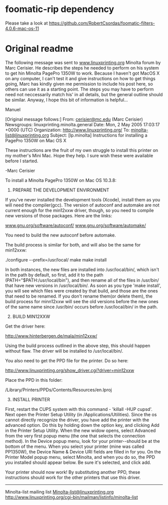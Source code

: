 # foomatic-rip dependency

Please take a look at https://github.com/RobertCsordas/foomatic-filters-4.0.6-mac-os-11

# Original readme

The following message was sent to www.linuxprinting.org Minolta forum
by Marc Cerisier. He describes the steps he needed to perform on his
system to get hin Minolta PagePro 1350W to work. Because I haven't got
MacOS X on any computer, I can't test it and give instructions on how
to get things going, Marc has kindly given me permission to include his
post here, so others can use it as a starting point. The steps you may
have to perform need not neccessarily match his' in all details, but the
general outline should be similar.
Anyway, I hope this bit of information is helpful...

Manuel

[Original message follows:]
From: cerisier@mc.edu (Marc Cerisier)
Newsgroups: linuxprinting.minolta.general
Date: Mon, 2 May 2005 17:03:17 +0000 (UTC)
Organization: http://www.linuxprinting.org/
To: minolta-list@linuxprinting.org
Subject: [lp.minolta] Instructions for installing a PagePro 1350W on Mac OS X

These instructions are the fruit of my own struggle to install this printer on
my mother's Mini Mac.  Hope they help.	I sure wish these were available before
I started.

-Marc Cerisier


To install a Minolta PagePro 1350W on Mac OS 10.3.8:

1)  PREPARE THE DEVELOPMENT ENVIRONMENT

If you've never installed the development tools (Xcode), install them as you
will need the compiler(gcc).  The version of autoconf and automake are not
current enough for the min12xxw driver, though, so you need to compile new
versions of those packages.  Here are the links:

www.gnu.org/software/autoconf/
www.gnu.org/software/automake/

You need to build the new autoconf before automake.

The build process is similar for both, and will also be the same for min12xxw:

./configure --prefix=/usr/local/
make
make install

In both instances, the new files are installed into /usr/local/bin/, which
isn't in the path by default, so first, add it to the path
(PATH="$PATH:/usr/local/bin"), and then rename all of the files in /usr/bin/
that have new versions in /usr/local/bin/.  As soon as you type 'make install',
you will see which files were created by that build, and those are the ones
that need to be renamed.  If you don't rename them(or delete them), the build
process for minn12xxw will see the old versions before the new ones of the same
name since /usr/bin/ occurs before /usr/local/bin/ in the path.

2)  BUILD MIN12XXW

Get the driver here:

http://www.hinterbergen.de/mala/min12xxw/

Using the build process outlined in the above step, this should happen without
flaw.  The driver will be installed to /usr/local/bin/.

You also need to get the PPD file for the printer.  Do so here:

http://www.linuxprinting.org/show_driver.cgi?driver=min12xxw

Place the PPD in this folder:

/Library/Printers/PPDs/Contents/Resources/en.lproj

3)  INSTALL PRINTER

First, restart the CUPS system with this command - 'killall -HUP cupsd'.  Next
open the Printer Setup Utility (in /Applications/Utilities).  Since the os
cannot directly recognize the driver, you have add the printer with the
advanced option.  Do this by holding down the option key, and clicking Add in
the Printer Setup Utility.  When the new widow opens, select Advanced from the
very first popup menu (the one that selects the connection method).  In the
Device popup menu, look for your printer--should be at the bottom of the menu. 
When you select your printer (mine was called PP1350W), the Device Name &
Device URI fields are filled in for you.  On the Printer Model popup menu,
select Minolta, and when you do so, the PPD you installed should appear below. 
Be sure it's selected, and click add.

Your printer should now work!  By substituting another PPD, these instructions
should work for the other printers that use this driver.
_______________________________________________
Minolta-list mailing list
Minolta-list@linuxprinting.org
http://www.linuxprinting.org/cgi-bin/mailman/listinfo/minolta-list

